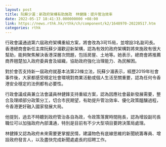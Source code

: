 ```yaml
---
layout: post
title: 阮蘇少湄：新政府架構有助施政　林健鋒：提升管治效率
date: 2022-05-17 18:41:33.000000000 +08:00
link: https://news.rthk.hk/rthk/ch/component/k2/1648970-20220517.htm
categories: rthk
---
```


行政會議通過第六屆政府架構重組方案，將會改為3司15局，並增設3名副司長。香港總商會新任主席阮蘇少湄歡迎新架構，認為有效的政府架構對將來施政有很大幫助，能夠聚焦解決香港深層次問題，包括房屋、土地等。她表示，總商會將推薦商界翹楚加入政府委員會及組織，協助政府強化治理能力、為民解困。

對於會否支持新一屆政府就基本法第23條立法，阮蘇少湄表示，經歷2019年社會事件後，大家都感受穩定社會環境對商業活動或個人生活至關重要，認為任何令香港安全穩定的法例都有必要性。

行政會議成員兼立法會議員林健鋒支持重組方案，認為因應社會最新發展需要，整合及理順部分政策分工，切合市民期望，有助提升管治效率、優化政策醞釀過程，令香港更好融入國家發展大局。

他提到，過去不時聽到政府管治各自為政，令政策落實時間拖長，認為增設副司長職位可以加強政府內部溝通，特別是目前有不少大型項目要跨決策局處理。

林健鋒又認為政府未來需要更掌握民情，建議物色有底線思維的新聞統籌專員、增設政府發言人，以及盡快完成新聞處處長的招聘工作。

